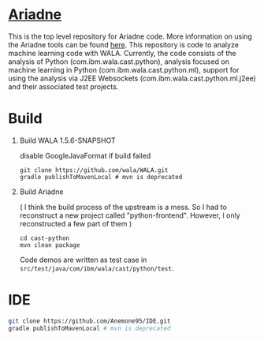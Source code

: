 # [Ariadne](https://wala.github.io/ariadne/)

This is the top level repository for Ariadne code.  More information on using the Ariadne tools can be found [here](https://wala.github.io/ariadne/).  This repository is code to analyze machine learning code with WALA.  Currently, the code consists of the analysis of Python (com.ibm.wala.cast.python), analysis focused on machine learning in Python (com.ibm.wala.cast.python.ml), support for using the analysis via J2EE Websockets (com.ibm.wala.cast.python.ml.j2ee) and their associated test projects.

# Build

1. Build WALA 1.5.6-SNAPSHOT

   disable GoogleJavaFormat if build failed

   ```
   git clone https://github.com/wala/WALA.git
   gradle publishToMavenLocal # mvn is deprecated
   ```

2. Build Ariadne

   ( I think the build process of the upstream is a mess. So I had to reconstruct a new project called "python-frontend". However, I only reconstructed a few part of them )

   ```
   cd cast-python
   mvn clean package
   ```

   Code demos are written as test case in `src/test/java/com/ibm/wala/cast/python/test`.

# IDE

```bash
git clone https://github.com/Anemone95/IDE.git
gradle publishToMavenLocal # mvn is deprecated
```



